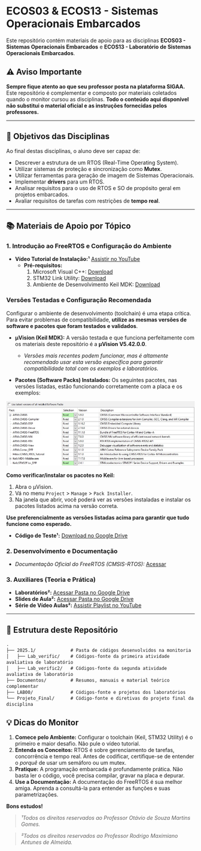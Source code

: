 # ECOS03 & ECOS13 - Sistemas Operacionais Embarcados

Este repositório contém materiais de apoio para as disciplinas **ECOS03 - Sistemas Operacionais Embarcados** e **ECOS13 - Laboratório de Sistemas Operacionais Embarcados**.

## ⚠️ Aviso Importante

**Sempre fique atento ao que seu professor posta na plataforma SIGAA.**
Este repositório é complementar e composto por materiais coletados quando o monitor cursou as disciplinas. **Todo o conteúdo aqui disponível não substitui o material oficial e as instruções fornecidas pelos professores.**

---

## 🎯 Objetivos das Disciplinas

Ao final destas disciplinas, o aluno deve ser capaz de:

*   Descrever a estrutura de um RTOS (Real-Time Operating System).
*   Utilizar sistemas de proteção e sincronização como **Mutex**.
*   Utilizar ferramentas para geração de imagem de Sistemas Operacionais.
*   Implementar **drivers** para um RTOS.
*   Analisar requisitos para o uso de RTOS e SO de propósito geral em projetos embarcados.
*   Avaliar requisitos de tarefas com restrições de **tempo real**.

---

## 📚 Materiais de Apoio por Tópico

### 1. Introdução ao FreeRTOS e Configuração do Ambiente
*   **Vídeo Tutorial de Instalação:¹** [Assistir no YouTube](https://youtu.be/DoGPWF8iJy0)
    *   **Pré-requisitos:**
        1.  Microsoft Visual C++: [Download](https://www.microsoft.com/pt-br/download/details.aspx?id=48145)
        2.  STM32 Link Utility: [Download](https://www.st.com/en/development-tools/stsw-link004.html#get-software)
        3.  Ambiente de Desenvolvimento Keil MDK: [Download](https://www.keil.com/download/product/)

### Versões Testadas e Configuração Recomendada

Configurar o ambiente de desenvolvimento (toolchain) é uma etapa crítica. Para evitar problemas de compatibilidade, **utilize as mesmas versões de software e pacotes que foram testados e validados**.

*   **µVision (Keil MDK):** A versão testada e que funciona perfeitamente com os materiais deste repositório é a **µVision V5.42.0.0**.
    *   *Versões mais recentes podem funcionar, mas é altamente recomendado usar esta versão específica para garantir compatibilidade total com os exemplos e laboratórios.*

*   **Pacotes (Software Packs) Instalados:**
    Os seguintes pacotes, nas versões listadas, estão funcionando corretamente com a placa e os exemplos:

![](versoes.png)

**Como verificar/instalar os pacotes no Keil:**
1.  Abra o µVision.
2.  Vá no menu `Project` > `Manage` > `Pack Installer`.
3.  Na janela que abrir, você poderá ver as versões instaladas e instalar os pacotes listados acima na versão correta.

**Use preferencialmente as versões listadas acima para garantir que tudo funcione como esperado.**

*   **Código de Teste¹:** [Download no Google Drive](https://drive.google.com/file/d/12M1g1bPAiYj8eHamMVM3GPySJZZoiD0W/view?usp=sharing)

### 2. Desenvolvimento e Documentação
*   *Documentação Oficial do FreeRTOS (CMSIS-RTOS):* [Acessar](https://arm-software.github.io/CMSIS_5/latest/RTOS/html/index.html)

### 3. Auxiliares (Teoria e Prática)
*   **Laboratórios²:** [Acessar Pasta no Google Drive](https://drive.google.com/drive/folders/16TBHZGL2HVfUESPm6IhvEoYG0nnl3ddm)
*   **Slides de Aula²:** [Acessar Pasta no Google Drive](https://drive.google.com/drive/folders/16TL4bP4UZIY0jOIBmZMEUSAPasSaol9r)
*   **Série de Vídeo Aulas²:** [Assistir Playlist no YouTube](https://www.youtube.com/watch?v=6m_ptPmPmJ4&list=PLqBAJMdCNemmvUYzwij935_VYaiuaJkta)

---

## 📂 Estrutura deste Repositório
```
.
├── 2025.1/             # Pasta de códigos desenvolvidos na monitoria
│   ├── Lab_verific/    # Códigos-fonte da primeira atividade avaliativa de laboratório
│   ├── Lab_verific2/   # Códigos-fonte da segunda atividade avaliativa de laboratório
├── Documentos/         # Resumos, manuais e material teórico complementar
├── LAB00/              # Códigos-fonte e projetos dos laboratórios
└── Projeto_Final/      # Código-fonte e diretivas do projeto final da disciplina
```

## 💡 Dicas do Monitor

1.  **Comece pelo Ambiente:** Configurar o toolchain (Keil, STM32 Utility) é o primeiro e maior desafio. Não pule o vídeo tutorial.
2.  **Entenda os Conceitos:** RTOS é sobre gerenciamento de tarefas, concorrência e tempo real. Antes de codificar, certifique-se de entender o *porquê* de usar um semáforo ou um mutex.
3.  **Pratique:** A programação embarcada é profundamente prática. Não basta ler o código, você precisa compilar, gravar na placa e depurar.
4.  **Use a Documentação:** A documentação do FreeRTOS é sua melhor amiga. Aprenda a consultá-la para entender as funções e suas parametrizações.

**Bons estudos!**

> *¹Todos os direitos reservados ao Professor Otávio de Souza Martins Gomes.*

> *²Todos os direitos reservados ao Professor Rodrigo Maximiano Antunes de Almeida.*